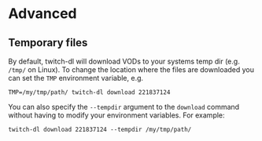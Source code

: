 # Advanced

## Temporary files

By default, twitch-dl will download VODs to your systems temp dir (e.g. `/tmp/`
on Linux). To change the location where the files are downloaded you can set
the `TMP` environment variable, e.g.

```
TMP=/my/tmp/path/ twitch-dl download 221837124
```

You can also specify the `--tempdir` argument to the `download` command without having to modify your environment variables. For example:

```
twitch-dl download 221837124 --tempdir /my/tmp/path/
```